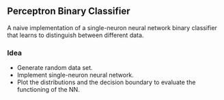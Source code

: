 ## Perceptron Binary Classifier

A naive implementation of a single-neuron neural network binary classifier that learns to distinguish between different data.

### Idea
* Generate random data set.
* Implement single-neuron neural network.
* Plot the distributions and the decision boundary to evaluate the functioning of the NN.

